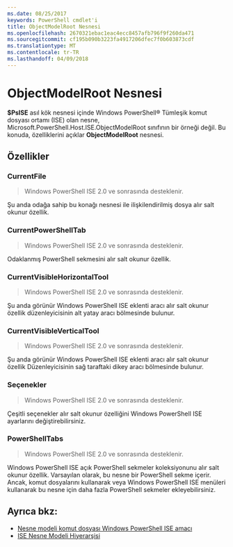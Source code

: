 ```yaml
---
ms.date: 08/25/2017
keywords: PowerShell cmdlet'i
title: ObjectModelRoot Nesnesi
ms.openlocfilehash: 2670321ebac1eac4ecc8457afb796f9f260da471
ms.sourcegitcommit: cf195b090b3223fa4917206dfec7f0b603873cdf
ms.translationtype: MT
ms.contentlocale: tr-TR
ms.lasthandoff: 04/09/2018
---
```

# <a name="the-objectmodelroot-object"></a>ObjectModelRoot Nesnesi

**$PsISE** asıl kök nesnesi içinde Windows PowerShell® Tümleşik komut dosyası ortamı (ISE) olan nesne, Microsoft.PowerShell.Host.ISE.ObjectModelRoot sınıfının bir örneği değil.
Bu konuda, özelliklerini açıklar **ObjectModelRoot** nesnesi.

## <a name="properties"></a>Özellikler

### <a name="currentfile"></a>CurrentFile

> Windows PowerShell ISE 2.0 ve sonrasında desteklenir.

Şu anda odağa sahip bu konağı nesnesi ile ilişkilendirilmiş dosya alır salt okunur özellik.

### <a name="currentpowershelltab"></a>CurrentPowerShellTab

> Windows PowerShell ISE 2.0 ve sonrasında desteklenir.

Odaklanmış PowerShell sekmesini alır salt okunur özellik.

### <a name="currentvisiblehorizontaltool"></a>CurrentVisibleHorizontalTool

> Windows PowerShell ISE 2.0 ve sonrasında desteklenir.

Şu anda görünür Windows PowerShell ISE eklenti aracı alır salt okunur özellik düzenleyicisinin alt yatay aracı bölmesinde bulunur.

### <a name="currentvisibleverticaltool"></a>CurrentVisibleVerticalTool

> Windows PowerShell ISE 2.0 ve sonrasında desteklenir.

Şu anda görünür Windows PowerShell ISE eklenti aracı alır salt okunur özellik Düzenleyicisinin sağ taraftaki dikey aracı bölmesinde bulunur.

### <a name="options"></a>Seçenekler

> Windows PowerShell ISE 2.0 ve sonrasında desteklenir.

Çeşitli seçenekler alır salt okunur özelliğini Windows PowerShell ISE ayarlarını değiştirebilirsiniz.

### <a name="powershelltabs"></a>PowerShellTabs

> Windows PowerShell ISE 2.0 ve sonrasında desteklenir.

Windows PowerShell ISE açık PowerShell sekmeler koleksiyonunu alır salt okunur özellik. Varsayılan olarak, bu nesne bir PowerShell sekme içerir. Ancak, komut dosyalarını kullanarak veya Windows PowerShell ISE menüleri kullanarak bu nesne için daha fazla PowerShell sekmeler ekleyebilirsiniz.

## <a name="see-also"></a>Ayrıca bkz:

- [Nesne modeli komut dosyası Windows PowerShell ISE amacı](Purpose-of-the-Windows-PowerShell-ISE-Scripting-Object-Model.md)
- [ISE Nesne Modeli Hiyerarşisi](The-ISE-Object-Model-Hierarchy.md)